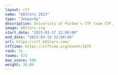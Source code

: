 ```yaml
---
layout: ctf
name: "b01lers 2023"
type: "Jeopardy"
description: University of Purdue's CTF team CTF.
image: b01lers.svg
start_date: "2023-03-17 22:00:00"
end_date: "2023-03-19 22:00:00"
url: https://ctf.b01lers.com/
ctftime: https://ctftime.org/event/1875
rank: 31
teams: 872
max_score: 500
weight: 36.84
---
```


